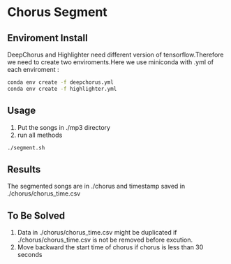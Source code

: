 # Chorus Segment

## Enviroment Install
DeepChorus and Highlighter need different version of tensorflow.Therefore we need to create two enviroments.Here we use miniconda with .yml of each enviroment :
```bash
conda env create -f deepchorus.yml
conda env create -f highlighter.yml
```

## Usage
1. Put the songs in ./mp3 directory
2. run all methods
```bash
./segment.sh
```


## Results
The segmented songs are in ./chorus and timestamp saved in ./chorus/chorus_time.csv

## To Be Solved
1. Data in ./chorus/chorus_time.csv might be duplicated if ./chorus/chorus_time.csv is not be removed before excution.
2. Move backward the  start time of chorus if chorus is less than 30 seconds 

